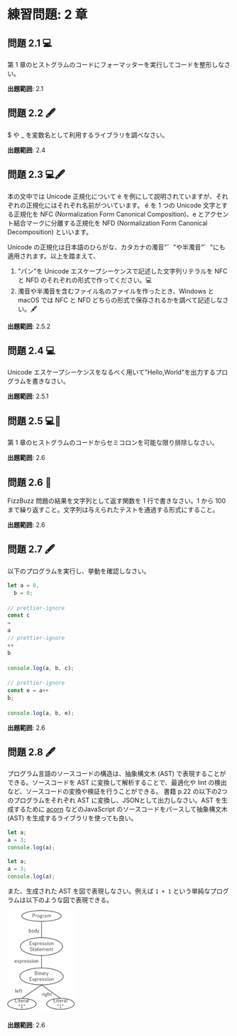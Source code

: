 # 練習問題: 2 章

## 問題 2.1 💻

第 1 章のヒストグラムのコードにフォーマッターを実行してコードを整形しなさい。

**出題範囲**: 2.1

## 問題 2.2 🖋

$ や \_ を変数名として利用するライブラリを調べなさい。

**出題範囲**: 2.4

## 問題 2.3 💻🖋

本の文中では Unicode 正規化について é を例にして説明されていますが、それぞれの正規化にはそれぞれ名前がついています。
é を 1 つの Unicode 文字とする正規化を NFC (Normalization Form Canonical Composition)、e とアクセント結合マークに分離する正規化を NFD (Normalization Form Canonical Decomposition) といいます。

Unicode の正規化は日本語のひらがな、カタカナの濁音"゛"や半濁音"゜"にも適用されます。以上を踏まえて、

1. "パン"を Unicode エスケープシーケンスで記述した文字列リテラルを NFC と NFD のそれぞれの形式で作ってください。💻
2. 濁音や半濁音を含むファイル名のファイルを作ったとき、Windows と macOS では NFC と NFD どちらの形式で保存されるかを調べて記述しなさい。🖋

**出題範囲**: 2.5.2

## 問題 2.4 💻

Unicode エスケープシーケンスをなるべく用いて"Hello,World"を出力するプログラムを書きなさい。

**出題範囲**: 2.5.1

## 問題 2.5 💻📄

第 1 章のヒストグラムのコードからセミコロンを可能な限り排除しなさい。

**出題範囲**: 2.6

## 問題 2.6 📄

FizzBuzz 問題の結果を文字列として返す関数を 1 行で書きなさい。1 から 100 まで繰り返すこと。文字列は与えられたテストを通過する形式にすること。

**出題範囲**: 2.6

## 問題 2.7 🖋

以下のプログラムを実行し、挙動を確認しなさい。

```ts
let a = 0,
  b = 0;

// prettier-ignore
const c
=
a
// prettier-ignore
++
b

console.log(a, b, c);

// prettier-ignore
const e = a++
b;

console.log(a, b, e);
```

**出題範囲**: 2.6

## 問題 2.8 🖋

プログラム言語のソースコードの構造は、抽象構文木 (AST) で表現することができる。ソースコードを AST に変換して解析することで、最適化や lint の検出など、ソースコードの変換や検証を行うことができる。
書籍 p.22 の以下の2つのプログラムをそれぞれ AST に変換し、JSONとして出力しなさい。AST を生成するために [acorn](https://www.npmjs.com/package/acorn) などのJavaScript のソースコードをパースして抽象構文木 (AST) を生成するライブラリを使っても良い。

```javascript
let a;
a = 3;
console.log(a);
```

```javascript
let a;
a = 3;
console.log(a);
```

また、生成された AST を図で表現しなさい。例えば `1 + 1` という単純なプログラムは以下のような図で表現できる。

<img src="./ex08/example.png" width="30%">

**出題範囲**: 2.6
